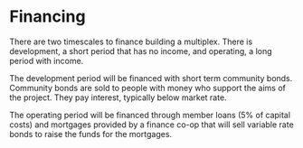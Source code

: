 # Financing

There are two timescales to finance building a multiplex.  There is development, a short period that has no income, and operating, a long period with income.

The development period will be financed with short term community bonds.  Community bonds are sold to people with money who support the aims of the project.  They pay interest, typically below market rate.

The operating period will be financed through member loans (5% of capital costs) and mortgages provided by a finance co-op that will sell variable rate bonds to raise the funds for the mortgages.
